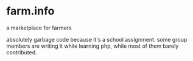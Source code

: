 # farm.info
a marketplace for farmers

absolutely garbage code because it's a school assignment. some group members are writing it while learning php, while most of them barely contributed.
